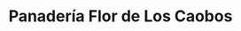 ---
title: "Panadería Flor de Los Caobos"
url: /caracas/panaderia-flor-de-los-caobos/
shop: Bäckerei
---